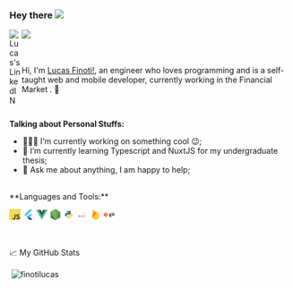 
### Hey there <img src="https://media.giphy.com/media/hvRJCLFzcasrR4ia7z/giphy.gif" width="25px">


<a href="https://www.linkedin.com/in/lucas-finoti/">
  <img align="left" alt="Lucas's LinkedIN" width="22px" src="https://www.flaticon.com/svg/vstatic/svg/174/174857.svg?token=exp=1612541383~hmac=560c1443e4e951c3ef977ebd13166cbd" />
</a>


![](https://visitor-badge.glitch.me/badge?page_id=finotilucas.finotilucas)

<br />


Hi, I'm [Lucas Finoti!](https://www.linkedin.com/in/lucas-finoti/), an engineer who loves programming and is a self-taught web and mobile developer, currently working in the Financial Market . 🚀

<br />

**Talking about Personal Stuffs:**

- 👨🏽‍💻 I’m currently working on something cool :wink:;
- 🌱 I’m currently learning Typescript and NuxtJS for my undergraduate thesis; 
- 💬 Ask me about anything, I am happy to help;

<br />
**Languages and Tools:**  

<code><img height="20"  src="https://raw.githubusercontent.com/github/explore/80688e429a7d4ef2fca1e82350fe8e3517d3494d/topics/javascript/javascript.png"></code>
<code><img height="20" src="https://raw.githubusercontent.com/github/explore/80688e429a7d4ef2fca1e82350fe8e3517d3494d/topics/flutter/flutter.png"></code>
<code><img height="20" src="https://raw.githubusercontent.com/github/explore/80688e429a7d4ef2fca1e82350fe8e3517d3494d/topics/vue/vue.png"></code>
<code><img height="20" src="https://raw.githubusercontent.com/github/explore/80688e429a7d4ef2fca1e82350fe8e3517d3494d/topics/nodejs/nodejs.png"></code>
<code><img height="20" src="https://raw.githubusercontent.com/github/explore/80688e429a7d4ef2fca1e82350fe8e3517d3494d/topics/python/python.png"></code>
<code><img height="20" src="https://raw.githubusercontent.com/github/explore/80688e429a7d4ef2fca1e82350fe8e3517d3494d/topics/mysql/mysql.png"></code>
<code><img height="20" src="https://raw.githubusercontent.com/github/explore/80688e429a7d4ef2fca1e82350fe8e3517d3494d/topics/firebase/firebase.png"></code>
<code><img height="20" src="https://raw.githubusercontent.com/github/explore/80688e429a7d4ef2fca1e82350fe8e3517d3494d/topics/git/git.png"></code>

<br />


📈 My GitHub Stats

<p align="left">&nbsp;<img align="center" src="https://github-readme-stats.vercel.app/api?username=finotilucas&show_icons=true&theme=gotham" alt="finotilucas" /></p>



